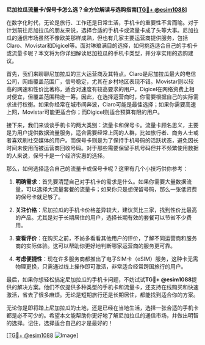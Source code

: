 **尼加拉瓜流量卡/保号卡怎么选？全方位解读与选购指南[[TG💪+ @esim1088](https://t.me/s/esim1088)]**

在数字化时代，无论是旅行、工作还是日常生活，手机卡的重要性不言而喻。对于计划前往尼加拉瓜的朋友来说，选择合适的手机卡或流量卡成了头等大事。尼加拉瓜的通信市场虽然不像欧美那样成熟，但也有几家主要运营商提供服务，包括Claro、Movistar和Digicel等。面对琳琅满目的选择，如何挑选适合自己的手机卡或流量卡呢？本文将为你详细解读尼加拉瓜的手机卡类型，并分享实用的选购建议。

首先，我们来聊聊尼加拉瓜的三大运营商及其特点。Claro是尼加拉瓜最大的电信公司，网络覆盖范围广，信号稳定，尤其在乡村地区表现不错。Movistar则以较高的网速和性价比著称，适合对速度有较高要求的用户。Digicel在网络资费上相对便宜，但覆盖范围稍逊一筹。因此，在选择运营商时，你需要根据自己的实际需求进行权衡。如果你经常在城市间奔波，Claro可能是最佳选择；如果你需要高速上网，Movistar可能更适合你；而Digicel则适合预算有限的用户。

接下来，我们来谈谈手机卡的两大类别：流量卡和保号卡。流量卡顾名思义，主要是为用户提供数据流量服务，适合需要经常上网的人群，比如旅行者、商务人士或者喜欢刷社交媒体的用户。而保号卡则是为了保持手机号码的活跃状态，避免因长时间未使用而被运营商回收号码。对于那些需要保留手机号码但并不频繁使用数据的人来说，保号卡是一个经济实惠的选择。

那么，如何选择适合自己的流量卡或保号卡呢？这里有几个小技巧供你参考：

1. **明确需求**：首先要清楚自己对手机卡的需求是什么。如果你需要大量数据流量，可以选择大流量套餐的流量卡；如果你只是想保留号码，那么一张低资费的保号卡就足够了。

2. **关注价格**：尼加拉瓜的手机卡价格差异较大，建议货比三家，找到性价比最高的产品。尤其是对于长期居住的用户，选择长期有效的套餐可以节省不少费用。

3. **查看评价**：在购买之前，不妨多看看其他用户的评价，了解不同运营商和服务商的实际体验。这可以帮助你更好地判断哪家运营商的服务更可靠。

4. **考虑便捷性**：现在许多服务商都推出了电子SIM卡（eSIM）服务，这种卡无需物理更换，只需通过线上操作即可激活，非常适合经常跨国旅行的用户。

最后，如果你想轻松搞定尼加拉瓜的手机卡问题，不妨试试**TG💪+ @esim1088**提供的解决方案。他们不仅提供多种类型的手机卡和流量卡，还支持在线购买和快速激活，省去了很多麻烦。无论是短期旅行还是长期居住，都能找到适合你的方案。

无论你是即将踏上尼加拉瓜的土地，还是已经在当地生活，选择一张合适的手机卡都是必不可少的。希望本文能帮助你更好地了解尼加拉瓜的通信市场，并做出明智的选择。记住，选择适合自己的才是最好的！

[[TG💪+ @esim1088](https://t.me/s/esim1088) ![Image](https://i.postimg.cc/4NQfJmqS/Snipaste-2025-05-13-00-14-12.png)]
